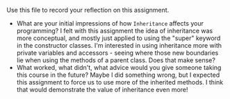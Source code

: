 Use this file to record your reflection on this assignment.

- What are your initial impressions of how `Inheritance` affects your programming?
I felt with this assignment the idea of inheritance was more conceptual, and mostly just applied to using the "super" keyword in the constructor classes. I'm interested in using inheritance more with private variables and accessors - seeing where those new boundaries lie when using the methods of a parent class. Does that make sense?
- What worked, what didn't, what advice would you give someone taking this course in the future?
Maybe I did something wrong, but I expected this assignment to force us to use more of the inherited methods. I think that would demonstrate the value of inheritance even more!